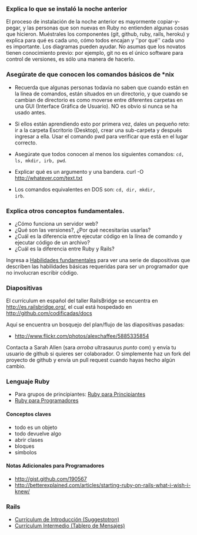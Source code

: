 ### Explica lo que se instaló la noche anterior
El proceso de instalación de la noche anterior es mayormente copiar-y-pegar, y las personas que son nuevas en Ruby no entienden algunas cosas que hicieron. Muéstrales los componentes (git, github, ruby, rails, heroku) y explica para qué es cada uno, cómo todos encajan y ''por qué'' cada uno es importante. Los diagramas pueden ayudar. No asumas que los novatos tienen conocimiento previo: por ejemplo, git no es el único software para control de versiones, es sólo una manera de hacerlo.

### Asegúrate de que conocen los comandos básicos de *nix
* Recuerda que algunas personas todavía no saben que cuando están en la línea de comandos, están situados en un directorio, y que cuando se cambian de directorio es como moverse entre diferentes carpetas en una GUI (Interface Gráfica de Usuario). NO es obvio si nunca se ha usado antes.
* Si ellos están aprendiendo esto por primera vez, dales un pequeño reto: ir a la carpeta Escritorio (Desktop), crear una sub-carpeta y después ingresar a ella. Usar el comando pwd para verificar que está en el lugar correcto.
* Asegúrate que todos conocen al menos los siguientes comandos: <code>cd, ls, mkdir, irb, pwd</code>.

* Explicar qué es un argumento y una bandera.
        curl -O http://whatever.com/text.txt
* Los comandos equivalentes en DOS son: <code>cd, dir, mkdir, irb</code>.

### Explica otros conceptos fundamentales.
* ¿Cómo funciona un servidor web?
* ¿Qué son las versiones?, ¿Por qué necesitarías usarlas?
* ¿Cuál es la diferencia entre ejecutar código en la línea de comando y ejecutar código de un archivo?
* ¿Cuál es la diferencia entre Ruby y Rails?

Ingresa a [Habilidades fundamentales](habilidades_fundamentales) para ver una serie de diapositivas que describen las habilidades básicas requeridas para ser un programador que no involucran escribir código.

### Diapositivas
El currículum en español del taller RailsBridge se encuentra en http://es.railsbridge.org/, el cual está hospedado en http://github.com/codificadas/docs

Aquí se encuentra un bosquejo del plan/flujo de las diapositivas pasadas:

* http://www.flickr.com/photos/alexchaffee/5885335854

Contacta a Sarah Allen (sara _arroba_ ultrasaurus _punto_ com) y envía tu usuario de github si quieres ser colaborador. O simplemente haz un fork del proyecto de github y envía un pull request cuando hayas hecho algún cambio.

### Lenguaje Ruby
* Para grupos de principiantes: [Ruby para Principiantes](ruby_para_principiantes)
* [Ruby para Programadores](ruby_para_programadores)

#### Conceptos claves
* todo es un objeto
* todo devuelve algo
* abrir clases
* bloques
* símbolos

#### Notas Adicionales para Programadores
* http://gist.github.com/190567
* http://betterexplained.com/articles/starting-ruby-on-rails-what-i-wish-i-knew/

### Rails

* <a href="/es/introduccion-a-rails">Currículum de Introducción (Suggestotron)</a>
* <a href="/es/rails-intermedio">Currículum Intermedio (Tablero de Mensajes)</a>
